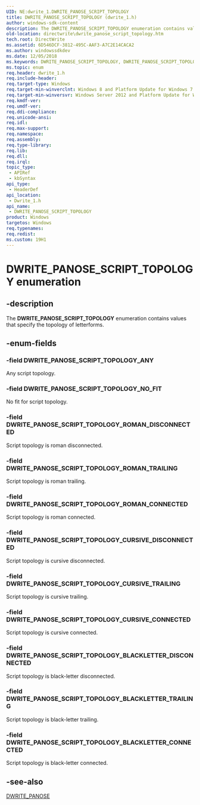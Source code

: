 ```yaml
---
UID: NE:dwrite_1.DWRITE_PANOSE_SCRIPT_TOPOLOGY
title: DWRITE_PANOSE_SCRIPT_TOPOLOGY (dwrite_1.h)
author: windows-sdk-content
description: The DWRITE_PANOSE_SCRIPT_TOPOLOGY enumeration contains values that specify the topology of letterforms.
old-location: directwrite\dwrite_panose_script_topology.htm
tech.root: DirectWrite
ms.assetid: 6D546DCF-3812-495C-AAF3-A7C2E14CACA2
ms.author: windowssdkdev
ms.date: 12/05/2018
ms.keywords: DWRITE_PANOSE_SCRIPT_TOPOLOGY, DWRITE_PANOSE_SCRIPT_TOPOLOGY enumeration [Direct Write], DWRITE_PANOSE_SCRIPT_TOPOLOGY_ANY, DWRITE_PANOSE_SCRIPT_TOPOLOGY_BLACKLETTER_CONNECTED, DWRITE_PANOSE_SCRIPT_TOPOLOGY_BLACKLETTER_DISCONNECTED, DWRITE_PANOSE_SCRIPT_TOPOLOGY_BLACKLETTER_TRAILING, DWRITE_PANOSE_SCRIPT_TOPOLOGY_CURSIVE_CONNECTED, DWRITE_PANOSE_SCRIPT_TOPOLOGY_CURSIVE_DISCONNECTED, DWRITE_PANOSE_SCRIPT_TOPOLOGY_CURSIVE_TRAILING, DWRITE_PANOSE_SCRIPT_TOPOLOGY_NO_FIT, DWRITE_PANOSE_SCRIPT_TOPOLOGY_ROMAN_CONNECTED, DWRITE_PANOSE_SCRIPT_TOPOLOGY_ROMAN_DISCONNECTED, DWRITE_PANOSE_SCRIPT_TOPOLOGY_ROMAN_TRAILING, directwrite.dwrite_panose_script_topology, dwrite_1/DWRITE_PANOSE_SCRIPT_TOPOLOGY, dwrite_1/DWRITE_PANOSE_SCRIPT_TOPOLOGY_ANY, dwrite_1/DWRITE_PANOSE_SCRIPT_TOPOLOGY_BLACKLETTER_CONNECTED, dwrite_1/DWRITE_PANOSE_SCRIPT_TOPOLOGY_BLACKLETTER_DISCONNECTED, dwrite_1/DWRITE_PANOSE_SCRIPT_TOPOLOGY_BLACKLETTER_TRAILING, dwrite_1/DWRITE_PANOSE_SCRIPT_TOPOLOGY_CURSIVE_CONNECTED, dwrite_1/DWRITE_PANOSE_SCRIPT_TOPOLOGY_CURSIVE_DISCONNECTED, dwrite_1/DWRITE_PANOSE_SCRIPT_TOPOLOGY_CURSIVE_TRAILING, dwrite_1/DWRITE_PANOSE_SCRIPT_TOPOLOGY_NO_FIT, dwrite_1/DWRITE_PANOSE_SCRIPT_TOPOLOGY_ROMAN_CONNECTED, dwrite_1/DWRITE_PANOSE_SCRIPT_TOPOLOGY_ROMAN_DISCONNECTED, dwrite_1/DWRITE_PANOSE_SCRIPT_TOPOLOGY_ROMAN_TRAILING
ms.topic: enum
req.header: dwrite_1.h
req.include-header: 
req.target-type: Windows
req.target-min-winverclnt: Windows 8 and Platform Update for Windows 7 [desktop apps only]
req.target-min-winversvr: Windows Server 2012 and Platform Update for Windows Server 2008 R2 [desktop apps only]
req.kmdf-ver: 
req.umdf-ver: 
req.ddi-compliance: 
req.unicode-ansi: 
req.idl: 
req.max-support: 
req.namespace: 
req.assembly: 
req.type-library: 
req.lib: 
req.dll: 
req.irql: 
topic_type:
 - APIRef
 - kbSyntax
api_type:
 - HeaderDef
api_location:
 - Dwrite_1.h
api_name:
 - DWRITE_PANOSE_SCRIPT_TOPOLOGY
product: Windows
targetos: Windows
req.typenames: 
req.redist: 
ms.custom: 19H1
---
```


# DWRITE_PANOSE_SCRIPT_TOPOLOGY enumeration


## -description


The <b>DWRITE_PANOSE_SCRIPT_TOPOLOGY</b> enumeration contains values that specify the topology of letterforms.


## -enum-fields




### -field DWRITE_PANOSE_SCRIPT_TOPOLOGY_ANY

Any script topology.


### -field DWRITE_PANOSE_SCRIPT_TOPOLOGY_NO_FIT

No fit for script topology.


### -field DWRITE_PANOSE_SCRIPT_TOPOLOGY_ROMAN_DISCONNECTED

Script topology is roman disconnected.


### -field DWRITE_PANOSE_SCRIPT_TOPOLOGY_ROMAN_TRAILING

Script topology is roman trailing.


### -field DWRITE_PANOSE_SCRIPT_TOPOLOGY_ROMAN_CONNECTED

Script topology is roman connected.


### -field DWRITE_PANOSE_SCRIPT_TOPOLOGY_CURSIVE_DISCONNECTED

Script topology is cursive disconnected.


### -field DWRITE_PANOSE_SCRIPT_TOPOLOGY_CURSIVE_TRAILING

Script topology is cursive trailing.


### -field DWRITE_PANOSE_SCRIPT_TOPOLOGY_CURSIVE_CONNECTED

Script topology is cursive connected.


### -field DWRITE_PANOSE_SCRIPT_TOPOLOGY_BLACKLETTER_DISCONNECTED

Script topology is black-letter disconnected.


### -field DWRITE_PANOSE_SCRIPT_TOPOLOGY_BLACKLETTER_TRAILING

Script topology is black-letter trailing.


### -field DWRITE_PANOSE_SCRIPT_TOPOLOGY_BLACKLETTER_CONNECTED

Script topology is black-letter connected.


## -see-also




<a href="https://docs.microsoft.com/windows/desktop/api/dwrite_1/ns-dwrite_1-dwrite_panose">DWRITE_PANOSE</a>
 

 

